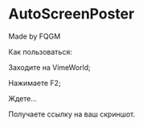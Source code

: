 # AutoScreenPoster

Made by FQGM

Как пользоваться:

Заходите на VimeWorld;

Нажимаете F2;

Ждете...

Получаете ссылку на ваш скриншот.
